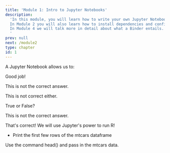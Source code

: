 ```yaml
---
title: 'Module 1: Intro to Jupyter Notebooks'
description:
  'In this module, you will learn how to write your own Jupyter Notebook.
  In Module 2 you will also learn how to install dependencies and configure your conda environment.
  In Module 4 we will talk more in detail about what a Binder entails.
  '
prev: null
next: /module2
type: chapter
id: 1
---
```

<exercise id="1" title="Introduction" type="slides">

<slides source="chapter1_01_introduction">
</slides>

</exercise>

<exercise id="2" title="Trivia Time!">

A Jupyter Notebook allows us to:

<choice id="1">
<opt text="Deploy code, equations, and text in a single document"  correct="true">

Good job!

</opt>

<opt text="Deploy code and text. However it does not render plots.">

This is not the correct answer.

</opt>

<opt text="Write only R and Python code.">

This is not correct either.

</opt>
</choice>

True or False? 

<choice id="2">
<opt text= "We are going to be writing scripts in R" >
 
This is not the correct answer.

</opt>

<opt text="We will use an IDE as our dashboard and R as our engine" correct="true">

That's correct! We will use Jupyter's power to run R!

</opt>

</choice>

</exercise>


<exercise id="3" title="Using Binder" type="slides">

<slides source="chapter1_02_using_binder">
</slides>

</exercise>

<exercise id="4" title="Creating a New Notebook" type="slides">

<slides source="chapter1_03_creating_a_notebook">
</slides>

</exercise>

<exercise id="5" title="First steps">

- Print the first few rows of the mtcars dataframe 

<codeblock id="01_05">

Use the command head() and pass in the mtcars data.

</codeblock>

</exercise>
